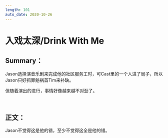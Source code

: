 ```yaml
---
length: 101
auto_date: 2020-10-26
---
```


# 入戏太深/Drink With Me

## Summary：

Jason选择演音乐剧来完成他的社区服务工时，可Cast里的一个人进了局子，所以Jason只好抓罪魁祸首Tim来补缺。

但随着演出的进行，事情好像越来越不对劲了。

<br>

## 正文：

Jason不觉得这是他的错，至少不觉得这全是他的错。

